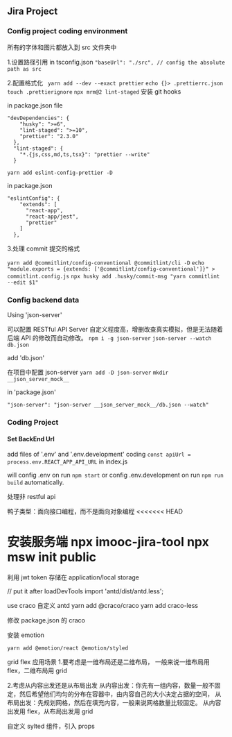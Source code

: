 ## Jira Project

### Config project coding environment

所有的字体和图片都放入到 src 文件夹中

1.设置路径引用
in tsconfig.json
`"baseUrl": "./src", // config the absolute path as src`

2.配置格式化
` yarn add --dev --exact prettier`
`echo {}> .prettierrc.json`
`touch .prettierignore`
`npx mrm@2 lint-staged` 安装 git hooks

in package.json file

```
"devDependencies": {
    "husky": ">=6",
    "lint-staged": ">=10",
    "prettier": "2.3.0"
  },
  "lint-staged": {
    "*.{js,css,md,ts,tsx}": "prettier --write"
  }
```

`yarn add eslint-config-prettier -D`

in package.json

```
"eslintConfig": {
    "extends": [
      "react-app",
      "react-app/jest",
      "prettier"
    ]
  },
```

3.处理 commit 提交的格式

`yarn add @commitlint/config-conventional @commitlint/cli -D`
`echo "module.exports = {extends: ['@commitlint/config-conventional']}" > commitlint.config.js`
`npx husky add .husky/commit-msg "yarn commitlint --edit $1"`

### Config backend data

Using 'json-server'

可以配置 RESTful API Server 自定义程度高，增删改查真实模拟，但是无法随着后端 API 的修改而自动修改。
`npm i -g json-server`
`json-server --watch db.json`

add 'db.json'

在项目中配置 json-server
`yarn add -D json-server`
`mkdir __json_server_mock__`

in 'package.json'

```
"json-server": "json-server __json_server_mock__/db.json --watch"
```

### Coding Project

#### Set BackEnd Url

add files of '.env' and '.env.development'
coding `const apiUrl = process.env.REACT_APP_API_URL` in index.js

will config .env on run `npm start` or config .env.development on run `npm run build` automatically.

处理非 restful api

鸭子类型：面向接口编程，而不是面向对象编程
<<<<<<< HEAD

安装服务端
npx imooc-jira-tool
npx msw init public
=======

利用 jwt token 存储在 application/local storage

// put it after loadDevTools
import 'antd/dist/antd.less';

use craco 自定义 antd
yarn add @craco/craco
yarn add craco-less

修改 package.json 的 craco

安装 emotion

`yarn add @emotion/react @emotion/styled`

grid flex 应用场景 1.要考虑是一维布局还是二维布局，
一般来说一维布局用 flex，二维布局用 grid

2.考虑从内容出发还是从布局出发
从内容出发：你先有一组内容，数量一般不固定，然后希望他们均匀的分布在容器中，由内容自己的大小决定占据的空间，
从布局出发：先规划网格，然后在填充内容，一般来说网格数量比较固定。
从内容出发用 flex，从布局出发用 grid

自定义 sylted 组件，引入 props

